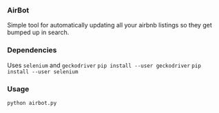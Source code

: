 ### AirBot

Simple tool for automatically updating all your airbnb listings so they get bumped up in search.

### Dependencies
Uses `selenium` and `geckodriver`
`pip install --user geckodriver`
`pip install --user selenium`


### Usage
`python airbot.py`

